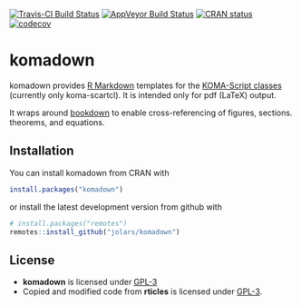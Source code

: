 
<!-- README.md is generated from README.Rmd. Please edit that file -->

[![Travis-CI Build
Status](https://travis-ci.org/jolars/komadown.svg?branch=master)](https://travis-ci.org/jolars/komadown)
[![AppVeyor Build
Status](https://ci.appveyor.com/api/projects/status/github/jolars/komadown?branch=master&svg=true)](https://ci.appveyor.com/project/jolars/komadown)
[![CRAN
status](http://www.r-pkg.org/badges/version/komadown)](https://cran.r-project.org/package=komadown)
[![codecov](https://codecov.io/gh/jolars/komadown/branch/master/graph/badge.svg)](https://codecov.io/gh/jolars/komadown)

# komadown

komadown provides [R Markdown](http://rmarkdown.rstudio.com/) templates
for the [KOMA-Script classes](https://komascript.de/) (currently only
koma-scartcl). It is intended only for pdf (LaTeX) output.

It wraps around [bookdown](https://github.com/rstudio/bookdown) to
enable cross-referencing of figures, sections. theorems, and equations.

## Installation

You can install komadown from CRAN with

``` r
install.packages("komadown")
```

or install the latest development version from github with

``` r
# install.packages("remotes")
remotes::install_github("jolars/komadown")
```

## License

  - **komadown** is licensed under [GPL-3](LICENSE)
  - Copied and modified code from **rticles** is licensed under
    [GPL-3](LICENSE).
